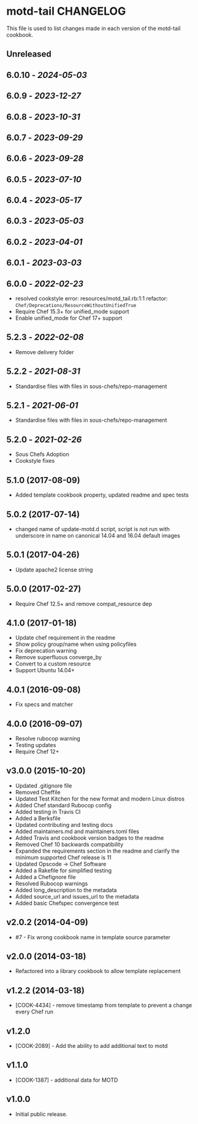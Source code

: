 # motd-tail CHANGELOG

This file is used to list changes made in each version of the motd-tail cookbook.

## Unreleased

## 6.0.10 - *2024-05-03*

## 6.0.9 - *2023-12-27*

## 6.0.8 - *2023-10-31*

## 6.0.7 - *2023-09-29*

## 6.0.6 - *2023-09-28*

## 6.0.5 - *2023-07-10*

## 6.0.4 - *2023-05-17*

## 6.0.3 - *2023-05-03*

## 6.0.2 - *2023-04-01*

## 6.0.1 - *2023-03-03*

## 6.0.0 - *2022-02-23*

- resolved cookstyle error: resources/motd_tail.rb:1:1 refactor: `Chef/Deprecations/ResourceWithoutUnifiedTrue`
- Require Chef 15.3+ for unified_mode support
- Enable unified_mode for Chef 17+ support

## 5.2.3 - *2022-02-08*

- Remove delivery folder

## 5.2.2 - *2021-08-31*

- Standardise files with files in sous-chefs/repo-management

## 5.2.1 - *2021-06-01*

- Standardise files with files in sous-chefs/repo-management

## 5.2.0 - *2021-02-26*

- Sous Chefs Adoption
- Cookstyle fixes

## 5.1.0 (2017-08-09)

- Added template cookbook property, updated readme and spec tests

## 5.0.2 (2017-07-14)

- changed name of update-motd.d script, script is not run with underscore in name on canonical 14.04 and 16.04 default images

## 5.0.1 (2017-04-26)

- Update apache2 license string

## 5.0.0 (2017-02-27)

- Require Chef 12.5+ and remove compat_resource dep

## 4.1.0 (2017-01-18)

- Update chef requirement in the readme
- Show policy group/name when using policyfiles
- Fix deprecation warning
- Remove superfluous converge_by
- Convert to a custom resource
- Support Ubuntu 14.04+

## 4.0.1 (2016-09-08)

- Fix specs and matcher

## 4.0.0 (2016-09-07)

- Resolve rubocop warning
- Testing updates
- Require Chef 12+

## v3.0.0 (2015-10-20)

- Updated .gitignore file
- Removed Cheffile
- Updated Test Kitchen for the new format and modern Linux distros
- Added Chef standard Rubocop config
- Added testing in Travis CI
- Added a Berksfile
- Updated contributing and testing docs
- Added maintainers.md and maintainers.toml files
- Added Travis and cookbook version badges to the readme
- Removed Chef 10 backwards compatibility
- Expanded the requirements section in the readme and clarify the minimum supported Chef release is 11
- Updated Opscode -> Chef Software
- Added a Rakefile for simplified testing
- Added a Chefignore file
- Resolved Rubocop warnings
- Added long_description to the metadata
- Added source_url and issues_url to the metadata
- Added basic Chefspec convergence test

## v2.0.2 (2014-04-09)

- #7 - Fix wrong cookbook name in template source parameter

## v2.0.0 (2014-03-18)

- Refactored into a library cookbook to allow template replacement

## v1.2.2 (2014-03-18)

- [COOK-4434] - remove timestamp from template to prevent a change every Chef run

## v1.2.0

- [COOK-2089] - Add the ability to add additional text to motd

## v1.1.0

- [COOK-1387] - additional data for MOTD

## v1.0.0

- Initial public release.
